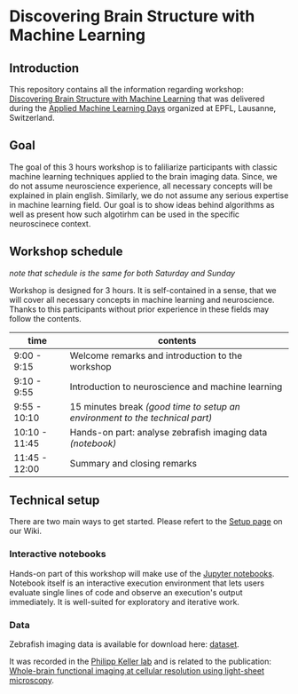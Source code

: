 # Discovering Brain Structure with Machine Learning

## Introduction
This repository contains all the information regarding workshop: [Discovering Brain Structure with Machine Learning](https://www.appliedmldays.org/workshop_sessions/discovering-brain-structure-with-machine-learning) that was delivered during the  [Applied Machine Learning Days](https://www.appliedmldays.org) organized at EPFL, Lausanne, Switzerland.

## Goal
The goal of this 3 hours workshop is to faliliarize participants with classic machine learning techniques applied to the brain imaging data. Since, we do not assume neuroscience experience, all necessary concepts will be explained in plain english. Similarly, we do not assume any serious expertise in machine learning field. Our goal is to show ideas behind algorithms as well as present how such algotirhm can be used in the specific neuroscinece context.

## Workshop schedule
*note that schedule is the same for both Saturday and Sunday*

Workshop is designed for 3 hours. It is self-contained in a sense, that we will cover all necessary concepts in machine learning and neuroscience. Thanks to this participants without prior experience in these fields may follow the contents.

|time|contents|
|----|--------|
|9:00 -  9:15  | Welcome remarks and introduction to the workshop |
|9:10 -  9:55  | Introduction to neuroscience and machine learning |
|9:55 -  10:10 | 15 minutes break *(good time to setup an environment to the technical part)* |
|10:10 - 11:45 | Hands-on part: analyse zebrafish imaging data *(notebook)* |
|11:45 - 12:00 | Summary and closing remarks |

## Technical setup
There are two main ways to get started. Please refert to the [Setup page](https://github.com/WUT-ML/appliedmldays_2018/wiki/Setup) on our Wiki.

### Interactive notebooks
Hands-on part of this workshop will make use of the [Jupyter notebooks](http://jupyter.org/). Notebook itself is an interactive execution environment that lets users evaluate single lines of code and observe an execution's output immediately. It is well-suited for exploratory and iterative work.

### Data
Zebrafish imaging data is available for download here: [dataset](https://drive.google.com/drive/folders/1JshaFCm-QZ0txzX--YCOcx-Fra1liOoF?usp=sharing).

It was recorded in the [Philipp Keller lab](https://www.janelia.org/lab/keller-lab) and is related to the publication: [Whole-brain functional imaging at cellular resolution using light-sheet microscopy](https://www.nature.com/articles/nmeth.2434).
